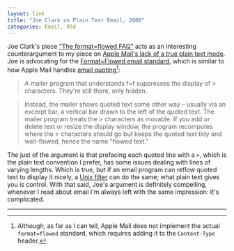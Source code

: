 ```yaml
---
layout: link
title: "Joe Clark on Plain Text Email, 2000"
categories: Email, Old
---
```


Joe Clark's piece ["The format=flowed FAQ"](https://joeclark.org/ffaq.html) acts as an interesting counterargument to my piece on [Apple Mail's lack of a true plain text mode](/2019/04/14/apple-mail-doesnt-support-plain-text/). Joe is advocating for the [Format=Flowed email standard](https://www.ietf.org/rfc/rfc2646.txt), which is similar to how Apple Mail handles [email quoting](https://en.wikipedia.org/wiki/Posting_style)[^noformatflowed]:

> A mailer program that understands f=f suppresses the display of > characters. They’re still there, only hidden.

> Instead, the mailer shows quoted text some other way – usually via an excerpt bar, a vertical bar drawn to the left of the quoted text. The mailer program treats the > characters as movable. If you add or delete text or resize the display window, the program recomputes where the > characters should go but keeps the quoted text tidy and well-flowed, hence the name "flowed text."

The just of the argument is that prefacing each quoted line with a `>`, which is the plain text convention I prefer, has some issues dealing with lines of varying lengths. Which is true, but if an email program can reflow quoted text to display it nicely, a [Unix filter](https://en.wikipedia.org/wiki/Filter_(software)) can do the same; what plain text gives you is control. With that said, Joe's argument is definitely compelling, whenever I read about email I'm always left with the same impression: It's complicated.

* * *

[^noformatflowed]: Although, as far as I can tell, Apple Mail does not implement the actual `format=flowed` standard, which requires adding it to the `Content-Type` header.
